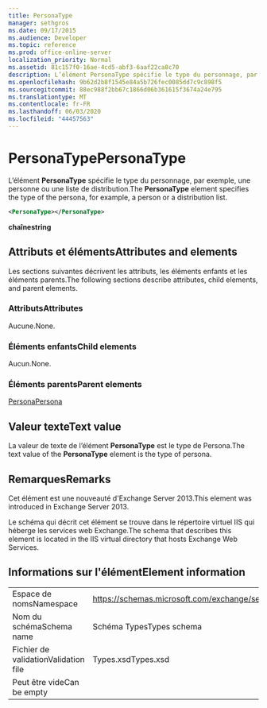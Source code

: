 ```yaml
---
title: PersonaType
manager: sethgros
ms.date: 09/17/2015
ms.audience: Developer
ms.topic: reference
ms.prod: office-online-server
localization_priority: Normal
ms.assetid: 81c157f0-16ae-4cd5-abf3-6aaf22ca8c70
description: L’élément PersonaType spécifie le type du personnage, par exemple, une personne ou une liste de distribution.
ms.openlocfilehash: 9b62d2b8f1545e84a5b726fec0085dd7c9c898f5
ms.sourcegitcommit: 88ec988f2bb67c1866d06b361615f3674a24e795
ms.translationtype: MT
ms.contentlocale: fr-FR
ms.lasthandoff: 06/03/2020
ms.locfileid: "44457563"
---
```

# <a name="personatype"></a><span data-ttu-id="b182d-103">PersonaType</span><span class="sxs-lookup"><span data-stu-id="b182d-103">PersonaType</span></span>

<span data-ttu-id="b182d-104">L’élément **PersonaType** spécifie le type du personnage, par exemple, une personne ou une liste de distribution.</span><span class="sxs-lookup"><span data-stu-id="b182d-104">The **PersonaType** element specifies the type of the persona, for example, a person or a distribution list.</span></span> 
  
```XML
<PersonaType></PersonaType>
```

 <span data-ttu-id="b182d-105">**chaîne**</span><span class="sxs-lookup"><span data-stu-id="b182d-105">**string**</span></span>
## <a name="attributes-and-elements"></a><span data-ttu-id="b182d-106">Attributs et éléments</span><span class="sxs-lookup"><span data-stu-id="b182d-106">Attributes and elements</span></span>

<span data-ttu-id="b182d-107">Les sections suivantes décrivent les attributs, les éléments enfants et les éléments parents.</span><span class="sxs-lookup"><span data-stu-id="b182d-107">The following sections describe attributes, child elements, and parent elements.</span></span>
  
### <a name="attributes"></a><span data-ttu-id="b182d-108">Attributs</span><span class="sxs-lookup"><span data-stu-id="b182d-108">Attributes</span></span>

<span data-ttu-id="b182d-109">Aucune.</span><span class="sxs-lookup"><span data-stu-id="b182d-109">None.</span></span>
  
### <a name="child-elements"></a><span data-ttu-id="b182d-110">Éléments enfants</span><span class="sxs-lookup"><span data-stu-id="b182d-110">Child elements</span></span>

<span data-ttu-id="b182d-111">Aucun.</span><span class="sxs-lookup"><span data-stu-id="b182d-111">None.</span></span>
  
### <a name="parent-elements"></a><span data-ttu-id="b182d-112">Éléments parents</span><span class="sxs-lookup"><span data-stu-id="b182d-112">Parent elements</span></span>

[<span data-ttu-id="b182d-113">Persona</span><span class="sxs-lookup"><span data-stu-id="b182d-113">Persona</span></span>](persona.md)
  
## <a name="text-value"></a><span data-ttu-id="b182d-114">Valeur texte</span><span class="sxs-lookup"><span data-stu-id="b182d-114">Text value</span></span>

<span data-ttu-id="b182d-115">La valeur de texte de l’élément **PersonaType** est le type de Persona.</span><span class="sxs-lookup"><span data-stu-id="b182d-115">The text value of the **PersonaType** element is the type of persona.</span></span> 
  
## <a name="remarks"></a><span data-ttu-id="b182d-116">Remarques</span><span class="sxs-lookup"><span data-stu-id="b182d-116">Remarks</span></span>

<span data-ttu-id="b182d-117">Cet élément est une nouveauté d'Exchange Server 2013.</span><span class="sxs-lookup"><span data-stu-id="b182d-117">This element was introduced in Exchange Server 2013.</span></span>
  
<span data-ttu-id="b182d-118">Le schéma qui décrit cet élément se trouve dans le répertoire virtuel IIS qui héberge les services web Exchange.</span><span class="sxs-lookup"><span data-stu-id="b182d-118">The schema that describes this element is located in the IIS virtual directory that hosts Exchange Web Services.</span></span>
  
## <a name="element-information"></a><span data-ttu-id="b182d-119">Informations sur l'élément</span><span class="sxs-lookup"><span data-stu-id="b182d-119">Element information</span></span>

|||
|:-----|:-----|
|<span data-ttu-id="b182d-120">Espace de noms</span><span class="sxs-lookup"><span data-stu-id="b182d-120">Namespace</span></span>  <br/> |https://schemas.microsoft.com/exchange/services/2006/types  <br/> |
|<span data-ttu-id="b182d-121">Nom du schéma</span><span class="sxs-lookup"><span data-stu-id="b182d-121">Schema name</span></span>  <br/> |<span data-ttu-id="b182d-122">Schéma Types</span><span class="sxs-lookup"><span data-stu-id="b182d-122">Types schema</span></span>  <br/> |
|<span data-ttu-id="b182d-123">Fichier de validation</span><span class="sxs-lookup"><span data-stu-id="b182d-123">Validation file</span></span>  <br/> |<span data-ttu-id="b182d-124">Types.xsd</span><span class="sxs-lookup"><span data-stu-id="b182d-124">Types.xsd</span></span>  <br/> |
|<span data-ttu-id="b182d-125">Peut être vide</span><span class="sxs-lookup"><span data-stu-id="b182d-125">Can be empty</span></span>  <br/> ||
   

